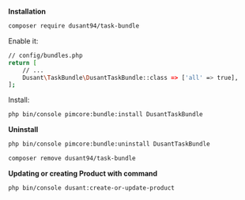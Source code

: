 

**Installation**

```bash
composer require dusant94/task-bundle
```

Enable it:
```bash
// config/bundles.php
return [
    // ...
    Dusant\TaskBundle\DusantTaskBundle::class => ['all' => true],
];
```

Install:
```bash
php bin/console pimcore:bundle:install DusantTaskBundle
``` 

**Uninstall**

```bash
php bin/console pimcore:bundle:uninstall DusantTaskBundle
``` 

```bash
composer remove dusant94/task-bundle
```

**Updating or creating Product with command**
```bash
php bin/console dusant:create-or-update-product
``` 